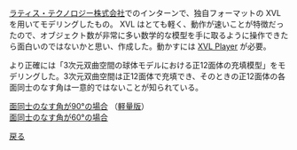 [ラティス・テクノロジー株式会社](https://www.lattice.co.jp/)でのインターンで、独自フォーマットの XVL を用いてモデリングしたもの。 XVL はとても軽く、動作が速いことが特徴だったので、オブジェクト数が非常に多い数学的な模型を手に取るように操作できたら面白いのではないかと思い、作成した。動かすには [XVL Player](https://www.lattice.co.jp/download/xvl-player/) が必要。
  
より正確には「3次元双曲空間の球体モデルにおける正12面体の充填模型」をモデリングした。3次元双曲空間は正12面体で充填でき、そのときの正12面体の各面同士のなす角は一意的ではないことが知られている。
  
[面同士のなす角が90°の場合](https://github.com/ytanimura/yotabaito/raw/master/works/pi_over_2_finer.xv3)
（[軽量版](https://github.com/ytanimura/yotabaito/raw/master/works/pi_over_2.xv3)）  
[面同士のなす角が60°の場合](https://github.com/ytanimura/yotabaito/raw/master/works/pi_over_3.xv3)  
  
  
[戻る](https://ytanimura.github.io/yotabaito/)

